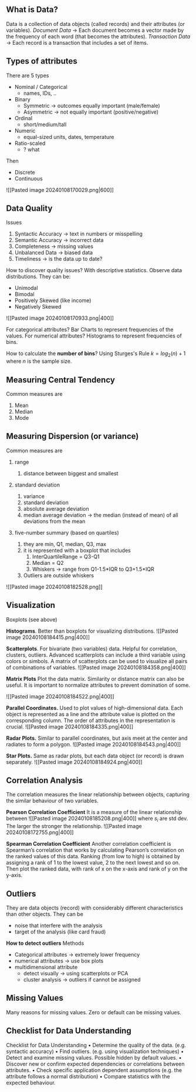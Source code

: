 ## What is Data?
Data is a collection of data objects (called records) and their attributes (or variables).
*Document Data* -> Each document becomes a vector made by the frequency of each word (that becomes the attributes).
*Transaction Data* -> Each record is a transaction that includes a set of items.
## Types of attributes
There are 5 types
- Nominal / Categorical
	- names, IDs, ..
- Binary
	- Symmetric -> outcomes equally important (male/female)
	- Asymmetric -> not equally important (positive/negative)
- Ordinal
	- short/medium/tall
- Numeric
	- equal-sized units, dates, temperature
- Ratio-scaled
	- ? what

Then
- Discrete
- Continuous

![[Pasted image 20240108170029.png|600]]

## Data Quality
Issues
1. Syntactic Accuracy -> text in numbers or misspelling
2. Semantic Accuracy -> incorrect data
3. Completeness -> missing values
4. Unbalanced Data -> biased data
5. Timeliness -> is the data up to date?

How to discover quality issues? With descriptive statistics.
Observe data distributions. They can be:
- Unimodal
- Bimodal
- Positively Skewed (like income)
- Negatively Skewed

![[Pasted image 20240108170933.png|400]]

For categorical attributes? Bar Charts to represent frequencies of the values.
For numerical attributes? Histograms to represent frequencies of bins.

How to calculate the **number of bins**?
Using Sturges's Rule $k=log_2(n)+1$ where $n$ is the sample size.

## Measuring Central Tendency
Common measures are
1. Mean
2. Median
3. Mode
## Measuring Dispersion (or variance)
Common measures are

1. range
	1. distance between biggest and smallest

2. standard deviation
	1. variance
	2. standard deviation
	3. absolute average deviation
	4. median average deviation -> the median (instead of mean) of all deviations from the mean

3. five-number summary (based on quartiles)
	1. they are min, Q1, median, Q3, max
	2. it is represented with a boxplot that includes
		1. InterQuartileRange = Q3-Q1
		2. Median = Q2
		3. Whiskers -> range from Q1-1.5\*IQR to Q3+1.5\*IQR
	3. Outliers are outside whiskers

![[Pasted image 20240108182528.png]]

## Visualization

Boxplots
(see above)

**Histograms**.
Better than boxplots for visualizing distributions.
![[Pasted image 20240108184415.png|400]]

**Scatterplots**.
For bivariate (two variables) data. Helpful for correlation, clusters, outliers.
Advanced scatterplots can include a third variable using colors or simbols.
A matrix of scatterplots can be used to visualize all pairs of combinations of variables.
![[Pasted image 20240108184358.png|400]]

**Matrix Plots**
Plot the data matrix. Similarity or distance matrix can also be useful.
It is important to normalize attributes to prevent domination of some.

![[Pasted image 20240108184522.png|400]]

**Parallel Coordinates.**
Used to plot values of high-dimensional data.
Each object is represented as a line and the attribute value is plotted on the corresponding column.
The order of attributes in the representation is crucial.
![[Pasted image 20240108184335.png|400]]

**Radar Plots.**
Similar to parallel coordinates, but axis meet at the center and radiates to form a polygon.
![[Pasted image 20240108184543.png|400]]

**Star Plots.**
Same as radar plots, but each data object (or record) is drawn separately.
![[Pasted image 20240108184924.png|400]]
## Correlation Analysis
The correlation measures the linear relationship between objects, capturing the similar behaviour of two variables.

 **Pearson Correlation Coefficient**
 It is a measure of the linear relationship between 
 ![[Pasted image 20240108185208.png|400]]
where $s_i$ are std dev.
The larger the stronger the relationship.
![[Pasted image 20240108172755.png|400]]

**Spearman Correlation Coefficient**
Another correlation coefficient is Spearman’s correlation that works by calculating Pearson’s correlation on the ranked values of this data. Ranking (from low to high) is obtained by assigning a rank of 1 to the lowest value, 2 to the next lowest and so on. Then plot the ranked data, with rank of x on the x-axis and rank of y on the y-axis.
## Outliers
They are data objects (record) with considerably different characteristics than other objects.
They can be
- noise that interfere with the analysis
- target of the analysis (like card fraud)

**How to detect outliers**
Methods
- Categorical attributes -> extremely lower frequency
- numerical attributes -> use box plots
- multidimensional attribute
	- detect visually -> using scatterplots or PCA
	- cluster analysis -> outliers if cannot be assigned

## Missing Values
Many reasons for missing values.
Zero or default can be missing values.

## Checklist for Data Understanding
Checklist for Data Understanding
• Determine the quality of the data. (e.g. syntactic accuracy)
• Find outliers. (e.g. using visualization techniques) 
• Detect and examine missing values. Possible hidden by default values. 
• Discover new or confirm expected dependencies or correlations between attributes. 
• Check specific application dependent assumptions (e.g. the attribute follows a normal distribution) 
• Compare statistics with the expected behaviour.